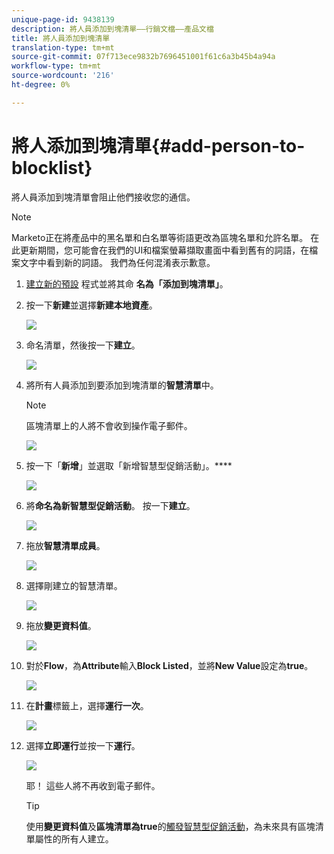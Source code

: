 ```yaml
---
unique-page-id: 9438139
description: 將人員添加到塊清單——行銷文檔——產品文檔
title: 將人員添加到塊清單
translation-type: tm+mt
source-git-commit: 07f713ece9832b7696451001f61c6a3b45b4a94a
workflow-type: tm+mt
source-wordcount: '216'
ht-degree: 0%

---
```



# 將人添加到塊清單{#add-person-to-blocklist}

將人員添加到塊清單會阻止他們接收您的通信。

>[!NOTE]
>
>Marketo正在將產品中的黑名單和白名單等術語更改為區塊名單和允許名單。 在此更新期間，您可能會在我們的UI和檔案螢幕擷取畫面中看到舊有的詞語，在檔案文字中看到新的詞語。 我們為任何混淆表示歉意。

1. [建立新的預設](/help/marketo/product-docs/core-marketo-concepts/programs/creating-programs/create-a-program.md) 程式並將其命 **名為「添加到塊清單」**。

1. 按一下&#x200B;**新建**&#x200B;並選擇&#x200B;**新建本地資產**。

   ![](assets/image2015-8-14-11-3a0-3a46.png)

1. 命名清單，然後按一下&#x200B;**建立**。

   ![](assets/image2015-8-14-11-3a2-3a26.png)

1. 將所有人員添加到要添加到塊清單的&#x200B;**智慧清單**&#x200B;中。

   >[!NOTE]
   >
   >區塊清單上的人將不會收到操作電子郵件。

   ![](assets/three-6.png)

1. 按一下「**新增**」並選取「新增智慧型促銷活動」。****

   ![](assets/image2015-8-14-11-3a12-3a35.png)

1. 將&#x200B;**命名為新智慧型促銷活動**。 按一下&#x200B;**建立**。

   ![](assets/image2015-8-14-11-3a13-3a36.png)

1. 拖放&#x200B;**智慧清單成員**。

   ![](assets/image2015-8-14-11-3a16-3a34.png)

1. 選擇剛建立的智慧清單。

   ![](assets/image2015-8-14-11-3a17-3a5.png)

1. 拖放&#x200B;**變更資料值**。

   ![](assets/image2015-8-14-11-3a18-3a41.png)

1. 對於&#x200B;**Flow**，為&#x200B;**Attribute**&#x200B;輸入&#x200B;**Block Listed**，並將&#x200B;**New Value**&#x200B;設定為&#x200B;**true**。

   ![](assets/image2015-8-14-11-3a21-3a1.png)

1. 在&#x200B;**計畫**&#x200B;標籤上，選擇&#x200B;**運行一次**。

   ![](assets/ten.png)

1. 選擇&#x200B;**立即運行**&#x200B;並按一下&#x200B;**運行**。

   ![](assets/image2015-8-14-11-3a24-3a50.png)

   耶！ 這些人將不再收到電子郵件。

   >[!TIP]
   >
   >使用&#x200B;**變更資料值**&#x200B;及&#x200B;**區塊清單為true**&#x200B;的[觸發智慧型促銷活動](/help/marketo/product-docs/core-marketo-concepts/smart-campaigns/creating-a-smart-campaign/create-a-new-smart-campaign.md)，為未來具有區塊清單屬性的所有人建立。
